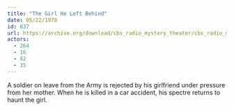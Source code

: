 ```yaml
---
title: "The Girl He Left Behind"
date: 05/22/1978
id: 837
url: https://archive.org/download/cbs_radio_mystery_theater/cbs_radio_mystery_theater-0801-0850.zip/cbs_radio_mystery_theater-0801-0850%2Fcbsrmt_0837_the_girl_he_left_behind.mp3
actors:
  - 264
  - 16
  - 82
  - 35
---
```

A soldier on leave from the Army is rejected by his girlfriend under pressure from her mother. When he is killed in a car accident, his spectre returns to haunt the girl.